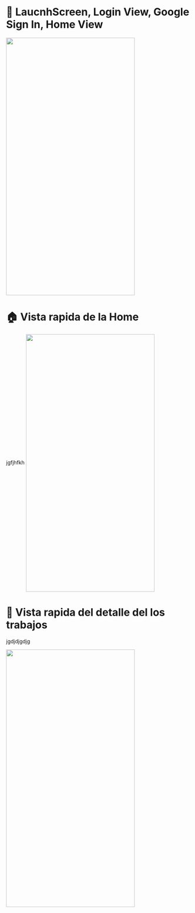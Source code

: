  # 📲 LaucnhScreen, Login View, Google Sign In, Home View

<a href="url"><img src="https://github.com/YormanColina/Jobly/blob/main/resources/login.gif" align="center" height="700" width="350"></a>


 # 🏠 Vista rapida de la Home
 jgfjhfkh
<a href="url"><img src="https://github.com/YormanColina/Jobly/blob/main/resources/Home.gif" align="center" height="700" width="350"></a>


 # 🧐 Vista rapida del detalle del los trabajos
 jgdjdjgdjg
 
<a href="url"><img src="https://github.com/YormanColina/Jobly/blob/main/resources/Detail.gif?" align="center" height="700" width="350" ></a>


